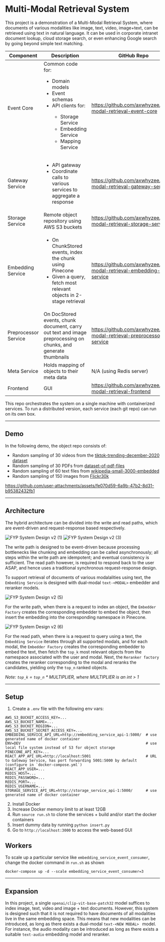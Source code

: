 # Multi-Modal Retrieval System
This project is a demonstration of a Multi-Modal Retrieval System, where documents of various modalities like image, text, video, image+text, can be retrieved using text in natural language. It can be used in corporate intranet document lookup, cloud storage search, or even enhancing Google search by going beyond simple text matching.

| **Component** | **Description** | **GitHub Repo** |
| --------- | ----------- | ----------- |
| Event Core | Common code for:<ul><li>Domain models</li><li>Event schemas</li><li>API clients for:</li><ul><li>Storage Service</li><li>Embedding Service</li><li>Mapping Service</li></ul></li></ul> | https://github.com/axwhyzee/multi-modal-retrieval-event-core |
| Gateway Service | <ul><li>API gateway</li><li>Coordinate calls to various services to aggregate a response</li></ul> | https://github.com/axwhyzee/multi-modal-retrieval-gateway-service
| Storage Service | Remote object repository using AWS S3 buckets | https://github.com/axwhyzee/multi-modal-retrieval-storage-service
| Embedding Service | <ul><li>On ChunkStored events, index the chunk using Pinecone</li><li>Given a query, fetch most relevant objects in 2-stage retrieval</li> | https://github.com/axwhyzee/multi-modal-retrieval-embedding-service
| Preprocessor Service | On DocStored events, chunk document, carry out text and image preprocessing on chunks, and generate thumbnails | https://github.com/axwhyzee/multi-modal-retrieval-preprocessor-service
| Meta Service | Holds mapping of objects to their meta data | N/A (using Redis server)
| Frontend | GUI | https://github.com/axwhyzee/multi-modal-retrieval-frontend


This repo orchestrates the system on a single machine with containerized services. To run a distributed version, each service (each git repo) can run on its own box.
<hr/>

## Demo
In the following demo, the object repo consists of:
- Random sampling of 30 videos from the [tiktok-trending-december-2020 dataset](https://www.kaggle.com/datasets/erikvdven/tiktok-trending-december-2020)
- Random sampling of 30 PDFs from [dataset-of-pdf-files](https://www.kaggle.com/datasets/manisha717/dataset-of-pdf-files)
- Random sampling of 60 text files from [wikipedia-small-3000-embedded](https://huggingface.co/datasets/not-lain/wikipedia-small-3000-embedded)
- Random sampling of 150 images from [Flickr30k](https://www.kaggle.com/datasets/hsankesara/flickr-image-dataset)

https://github.com/user-attachments/assets/fe070d59-6a9b-47b2-8d31-b95382432fb1
<hr/>

## Architecture
The hybrid architecture can be divided into the write and read paths, which are event-driven and request-response based respectively.

![FYP System Design v2 (1)](https://github.com/user-attachments/assets/e07a9ed7-b197-4422-941d-64fc88ab9628)
![FYP System Design v2 (3)](https://github.com/user-attachments/assets/b6ebe350-7174-4351-b6d2-cd0c93dfb320)

The write path is designed to be event-driven because processing bottlenecks like chunking and embedding can be called asynchronously; all steps within the write path are idempotent; and eventual consistency is sufficient. The read path however, is required to respond back to the user ASAP, and hence uses a traditional synchronous request-response design.

To support retrieval of documents of various modalalities using text, the `Embedding Service` is designed with dual-modal `text-<MODAL>` embedder and reranker models.

![FYP System Design v2 (5)](https://github.com/user-attachments/assets/7e8f49ba-d170-407d-a2c5-60a03bcbc01e)

For the write path, when there is a request to index an object, the `Embedder Factory` creates the corresponding embedder to embed the object, then insert the embedding into the corresponding namespace in Pinecone.

![FYP System Design v2 (6)](https://github.com/user-attachments/assets/f5805b56-acf1-44b8-afff-d3b90ca67056)

For the read path, when there is a request to query using a text, the `Embedding Service` iterates through all supported modals, and for each modal, the `Embedder Factory` creates the corresponding embedder to embed the text, then fetch the `top_k` most relevant objects from the namespace associated with the user and modal. Next, the `Reranker factory` creates the reranker corresponding to the modal and reranks the candidates, yielding only the `top_n` ranked objects.

*Note: `top_k` = `top_n` * MULTIPLIER, where MULTIPLIER is an int > 1*
<hr/>

## Setup
1. Create a `.env` file with the following env vars:
```
AWS_S3_BUCKET_ACCESS_KEY=...
AWS_S3_BUCKET_NAME=...
AWS_S3_BUCKET_REGION=...
AWS_S3_BUCKET_SECRET_ACCESS_KEY=...
EMBEDDING_SERVICE_API_URL=http://embedding_service_api-1:5000/  # use generated name of docker container
ENV=DEV                                                         # use local file system instead of S3 for object storage
PINECONE_API_KEY=...
REACT_APP_API_URL=http://localhost:5001                         # URL to Gateway Service, has port forwarding 5001:5000 by default (configure in `docker-compose.yml`)
REACT_APP_USER=...
REDIS_HOST=...
REDIS_PASSWORD=...
REDIS_PORT=...
REDIS_USERNAME=...
STORAGE_SERVICE_API_URL=http://storage_service_api-1:5000/      # use generated name of docker container
```

2. Install Docker
3. Increase Docker memory limit to at least 12GB
4. Run `source run.sh` to clone the services + build and/or start the docker containers
5. Insert dummy data by running `python insert.py`
6. Go to `http://localhost:3000` to access the web-based GUI

## Workers
To scale up a particular service like `embedding_service_event_consumer`, change the docker command in `run.sh` as shown
```
docker-compose up -d --scale embedding_service_event_consumer=3
```
<hr/>

## Expansion
In this project, a single `openai/clip-vit-base-patch32` model suffices to index image, text, video and image + text documents. However, this system is designed such that it is not required to have documents of all modalities live in the same embedding space. This means that new modalities can be introduced, as long as there exists a dual-modal `text-<NEW MODAL> ` model. For instance, the audio modality can be introduced as long as there exists a suitable `text-audio` embedding model and reranker.
